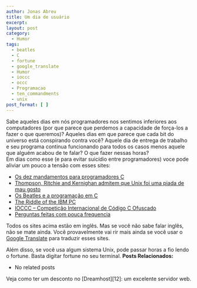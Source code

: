 ```yaml
---
author: Jonas Abreu
title: Um dia de usuário
excerpt:
layout: post
category:
  - Humor
tags:
  - beatles
  - C
  - fortune
  - google_translate
  - Humor
  - ioccc
  - occc
  - Programacao
  - ten_commandments
  - unix
post_format: [ ]
---
```

Sabe aqueles dias em nós programadores nos sentimos inferiores aos computadores (por que parece que perdemos a capacidade de força-los a fazer o que queremos)? Aqueles dias em que parece que cada bit do universo está conspirando contra você? Aquele dia de entrega de trabalho e seu programa continua funcionando para todos os casos menos aquele que alguém acabou de te falar? O que fazer nessas horas?  
Em dias como esse (e para evitar suicídio entre programadores) voce pode aliviar um pouco a tensão com esses sites:

*   [Os dez mandamentos para programadores C][1]
*   [Thompson, Ritchie and Kernighan admitem que Unix foi uma piada de mau gosto][2]
*   [Os Beatles e a programação em C][3]
*   [The Riddle of the IBM PC][4]
*   [IOCCC – Competição Internacional de Código C Ofuscado][5]
*   [Perguntas feitas com pouca frequencia][6]

Todos os sites acima estão em inglês. Mas se você não sabe falar inglês, não se mate ainda. Você provavelmente vai rir mais ainda se você usar o [Google Translate][7] para traduzir esses sites.

Além disso, se você usa algum sistema Unix, pode passar horas a fio lendo o fortune. Basta digitar fortune no seu terminal. 
**Posts Relacionados:** 
*   No related posts










Veja como ter um desconto no [Dreamhost][12]: um excelente servidor web.

 [1]: http://www.lysator.liu.se/c/ten-commandments.html
 [2]: http://www.stokely.com/lighter.side/unix.prank.html
 [3]: http://www.indigo.org/humor/beatles.html
 [4]: http://www.kanadepro.com/programmingfiction/
 [5]: http://www.ioccc.org/
 [6]: http://www.plethora.net/%7Eseebs/faqs/c-iaq.html
 [7]: http://www.google.com/translate_t





